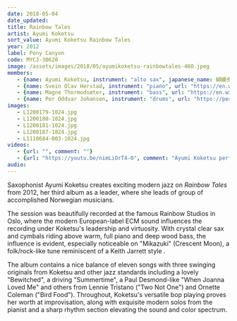 ```yaml
---
date: 2018-05-04
date_updated: 
title: Rainbow Tales
artist: Ayumi Koketsu
sort_value: Ayumi Koketsu Rainbow Tales
year: 2012
label: Pony Canyon
code: MYCJ-30620
image: /assets/images/2018/05/ayumikoketsu-rainbowtales-460.jpeg
members:
   - {name: Ayumi Koketsu, instrument: "alto sax", japanese_name: 纐纈歩美, url: "http://a-koketsu.com/"}
   - {name: Svein Olav Herstad, instrument: "piano", url: "https://en.wikipedia.org/wiki/Svein_Olav_Herstad"}
   - {name: Magne Thormodsæter, instrument: "bass", url: "https://en.wikipedia.org/wiki/Magne_Thormods%C3%A6ter"}
   - {name: Per Oddvar Johansen, instrument: "drums", url: "https://peroddvar.no/"}
images:
   - L1200179-1024.jpg
   - L1200180-1024.jpg
   - L1200181-1024.jpg
   - L1200187-1024.jpg
   - L1110684-003-1024.jpg
videos: 
   - {url: "", comment: ""}
   - {url: "https://youtu.be/nimLiOrT4-0", comment: "Ayumi Koketsu performs her song \"Near The Clouds\" in a duo setting with guitar"}
audio:
---
```

Saxophonist Ayumi Koketsu creates exciting modern jazz on *Rainbow Tales* from 2012, her third album as a leader, where she leads of group of accomplished Norwegian musicians.

The session was beautifully recorded at the famous Rainbow Studios in Oslo, where the modern European-label ECM sound influences the recording under Koketsu's leadership and virtuosity. With crystal clear sax and cymbals riding above warm, full piano and deep wood bass, the influence is evident, especially noticeable on "Mikazuki" (Crescent Moon), a folk/rock-like tune reminiscent of a Keith Jarrett style .

The album contains a nice balance of eleven songs with three swinging originals from Koketsu and other jazz standards including a lovely "Bewitched", a driving "Summertime", a Paul Desmond-like "When Joanna Loved Me" and others from Lennie Tristano ("Two Not One") and Ornette Coleman ("Bird Food"). Throughout, Koketsu's versatile bop playing proves her worth at improvisation, along with exquisite modern solos from the pianist and a sharp rhythm section elevating the sound and color spectrum.